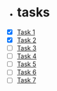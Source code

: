 - # tasks
- [x] [Task 1](solution/task_1.md)
- [x] [Task 2](solution/task_2.md)
- [ ] [Task 3](solution/task_3.md)
- [ ] [Task 4](solution/task_4.md)
- [ ] [Task 5](solution/task_5.md)
- [ ] [Task 6](solution/task_6.md)
- [ ] [Task 7](solution/task_7.md)
